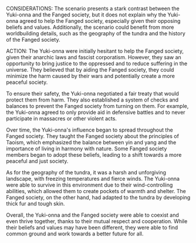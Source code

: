 CONSIDERATIONS:
The scenario presents a stark contrast between the Yuki-onna and the Fanged society, but it does not explain why the Yuki-onna agreed to help the Fanged society, especially given their opposing beliefs and values. Additionally, the scenario could benefit from more worldbuilding details, such as the geography of the tundra and the history of the Fanged society. 

ACTION:
The Yuki-onna were initially hesitant to help the Fanged society, given their anarchic laws and fascist corporatism. However, they saw an opportunity to bring justice to the oppressed and to reduce suffering in the universe. They believed that by aiding the Fanged society, they could minimize the harm caused by their wars and potentially create a more peaceful society.

To ensure their safety, the Yuki-onna negotiated a fair treaty that would protect them from harm. They also established a system of checks and balances to prevent the Fanged society from turning on them. For example, the Yuki-onna agreed to only provide aid in defensive battles and to never participate in massacres or other violent acts.

Over time, the Yuki-onna's influence began to spread throughout the Fanged society. They taught the Fanged society about the principles of Taoism, which emphasized the balance between yin and yang and the importance of living in harmony with nature. Some Fanged society members began to adopt these beliefs, leading to a shift towards a more peaceful and just society.

As for the geography of the tundra, it was a harsh and unforgiving landscape, with freezing temperatures and fierce winds. The Yuki-onna were able to survive in this environment due to their wind-controlling abilities, which allowed them to create pockets of warmth and shelter. The Fanged society, on the other hand, had adapted to the tundra by developing thick fur and tough skin.

Overall, the Yuki-onna and the Fanged society were able to coexist and even thrive together, thanks to their mutual respect and cooperation. While their beliefs and values may have been different, they were able to find common ground and work towards a better future for all.